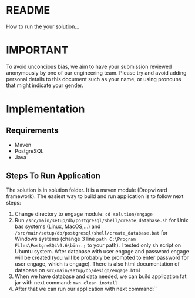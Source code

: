 README
====
How to run the your solution...

IMPORTANT
====
To avoid unconcious bias, we aim to have your submission reviewed anonymously by one of our engineering team. Please try and avoid adding personal details to this document such as your name, or using pronouns that might indicate your gender.

# Implementation

## Requirements

 - Maven
 - PostgreSQL
 - Java

## Steps To Run Application

The solution is in solution folder. It is a maven module (Dropwizard framework). The easiest way to build and run application is to follow next steps:

 1. Change directory to engage module: `cd solution/engage`
 2. Run `/src/main/setup/db/postgresql/shell/create_database.sh` for Unix bas systems (Linux, MacOS,...) and `/src/main/setup/db/postgresql/shell/create_database.bat` for Windows systems (change 3 line `path C:\Program Files\PostgreSQL\9.6\bin;.;` to your path). I tested only sh script on Ubuntu system. After database with user engage and password engage will be created (you will be probably be prompted to enter password for user engage, which is engage). There is also html documentation of database on `src/main/setup/db/design/engage.html`
 3. When we have database and data needed, we can build application fat jar with next command: `mvn clean install` 
 4. After that we can run our application with next command:``
